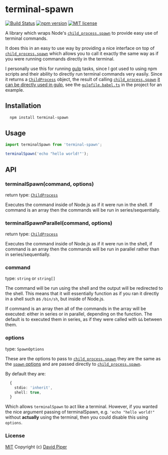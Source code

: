 # terminal-spawn

[![Build Status](https://travis-ci.com/dbpiper/terminal-spawn.svg?branch=master)](https://travis-ci.com/dbpiper/terminal-spawn)
[![npm version](http://img.shields.io/npm/v/terminal-spawn.svg?style=flat)](https://npmjs.org/package/terminal-spawn 'View this project on npm')
[![MIT license](http://img.shields.io/badge/license-MIT-brightgreen.svg)](http://opensource.org/licenses/MIT)

A library which wraps Node's [`child_process.spawn`](https://nodejs.org/api/child_process.html#child_process_child_process_spawn_command_args_options) to provide easy use of terminal commands.

It does this in an easy to use way by providing a nice interface on top of
[`child_process.spawn`](https://nodejs.org/api/child_process.html#child_process_child_process_spawn_command_args_options) which allows you to call it exactly the same way as if
you were running commands directly in the terminal.

I personally use this for running [gulp](https://github.com/gulpjs/gulp) tasks, since I got used to using npm scripts and their ability to directly run terminal commands very easily. Since it returns a [`ChildProcess`](https://nodejs.org/api/child_process.html#child_process_child_process) object, the result of calling [`child_process.spawn`](https://nodejs.org/api/child_process.html#child_process_child_process_spawn_command_args_options) [it can be directly used in gulp](https://gulpjs.com/docs/en/getting-started/async-completion#returning-a-child-process), see the [`gulpfile.babel.ts`](https://github.com/dbpiper/terminal-spawn/blob/master/gulpfile.babel.ts) in the project for an example.

## Installation

```sh
  npm install terminal-spawn
```

## Usage

```typescript
import terminalSpawn from 'terminal-spawn';

terminalSpawn('echo "hello world!"');
```

## API

### terminalSpawn(command, options)

return type: [`ChildProcess`](https://nodejs.org/api/child_process.html#child_process_child_process)

Executes the command inside of Node.js as if it were run in the shell. If
command is an array then the commands will be run in series/sequentially.

### terminalSpawnParallel(command, options)

return type: [`ChildProcess`](https://nodejs.org/api/child_process.html#child_process_child_process)

Executes the command inside of Node.js as if it were run in the shell, if
command is an array then the commands will be run in parallel rather than
in series/sequentially.

### command

type: `string` or `string[]`

The command will be run using the shell and the output will be redirected to the shell.
This means that it will essentially function as if you ran it directly in a
shell such as `/bin/sh`, but inside of Node.js.

If command is an array then all of the commands in the array will be executed:
either in series or in parallel, depending on the function. The default is to
executed them in series, as if they were called with `&&` between them.

### options

type: `SpawnOptions`

These are the options to pass to [`child_process.spawn`](https://nodejs.org/api/child_process.html#child_process_child_process_spawn_command_args_options)
they are the same as the [`spawn` options](https://nodejs.org/api/child_process.html#child_process_child_process_spawn_command_args_options)
and are passed directly to [`child_process.spawn`](https://nodejs.org/api/child_process.html#child_process_child_process_spawn_command_args_options).

By default they are:

```ts
  {
    stdio: 'inherit',
    shell: true,
  }
```

Which allows `terminalSpawn` to act like a terminal. However, if you wanted the
nice argument passing of terminalSpawn, e.g. `'echo "hello world!"` without
**actually** using the terminal, then you could disable this using `options`.

### License

[MIT](https://github.com/dbpiper/terminal-spawn/blob/master/LICENSE) Copyright (c) [David Piper](https://github.com/dbpiper)
